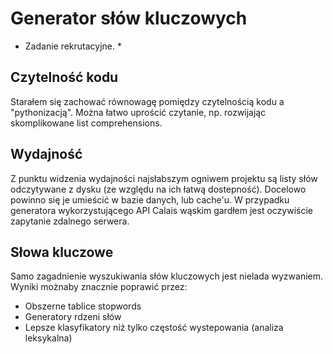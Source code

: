 Generator słów kluczowych
==============================
* Zadanie rekrutacyjne. *

Czytelność kodu
------------------
Starałem się zachować równowagę pomiędzy czytelnością kodu a "pythonizacją". Można łatwo uprościć czytanie, np. rozwijając skomplikowane list comprehensions.

Wydajność
------------------
Z punktu widzenia wydajności najsłabszym ogniwem projektu są listy słów odczytywane z dysku (ze względu na ich łatwą dostepność). Docelowo powinno się je umieścić w bazie danych, lub cache'u.
W przypadku generatora wykorzystującego API Calais wąskim gardłem jest oczywiście zapytanie zdalnego serwera.

Słowa kluczowe
------------------
Samo zagadnienie wyszukiwania słów kluczowych jest nielada wyzwaniem. Wyniki możnaby znacznie poprawić przez:
* Obszerne tablice stopwords
* Generatory rdzeni słów
* Lepsze klasyfikatory niż tylko częstość wystepowania (analiza leksykalna)
